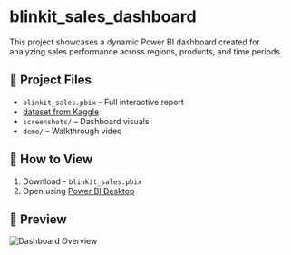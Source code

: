 # blinkit_sales_dashboard
This project showcases a dynamic Power BI dashboard created for analyzing sales performance across regions, products, and time periods.

## 📁 Project Files
- `blinkit_sales.pbix` – Full interactive report
- [dataset from Kaggle](https://www.kaggle.com/datasets/arunkumaroraon/blinkit-grocery-dataset) 
- `screenshots/` – Dashboard visuals
- `demo/` – Walkthrough video


## 🚀 How to View
1. Download - `blinkit_sales.pbix`
2. Open using [Power BI Desktop](https://powerbi.microsoft.com/en-us/desktop/)

## 📸 Preview
![Dashboard Overview](screenshots/dashboard-overview.png)
